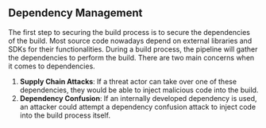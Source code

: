 ## Dependency Management
The first step to securing the build process is to secure the dependencies of the build. Most source code nowadays depend on external libraries and SDKs for their functionalities. During a build process, the pipeline will gather the dependencies to perform the build. There are two main concerns when it comes to dependencies.

1. **Supply Chain Attacks**: If a threat actor can take over one of these dependencies, they would be able to inject malicious code into the build.
2. **Dependency Confusion**: If an internally developed dependency is used, an attacker could attempt a dependency confusion attack to inject code into the build process itself.